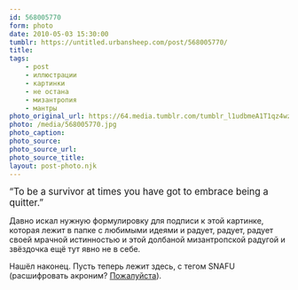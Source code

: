 ```yaml
---
id: 568005770
form: photo
date: 2010-05-03 15:30:00
tumblr: https://untitled.urbansheep.com/post/568005770/
title:
tags:
    - post
    - иллюстрации
    - картинки
    - не остана
    - мизантропия
    - мантры
photo_original_url: https://64.media.tumblr.com/tumblr_l1udbmeA1T1qz4wzio1_500.jpg
photo: /media/568005770.jpg
photo_caption: 
photo_source:
photo_source_url:
photo_source_title:
layout: post-photo.njk
---
```


<p><big>“To be a survivor at times you have got to embrace being a quitter.”</big></p>

<p>Давно искал нужную формулировку для подписи к этой картинке, которая лежит в папке с любимыми идеями и радует, радует, радует своей мрачной истинностью и этой долбаной мизантропской радугой и звёздочка ещё тут явно не в себе.</p>

<p>Нашёл наконец. Пусть теперь лежит здесь, с тегом SNAFU (расшифровать акроним? <a href="http://lmgtfy.com/?q=SNAFU">Пожалуйста</a>).</p>
